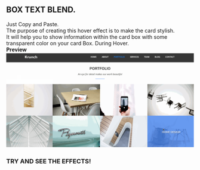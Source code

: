 ## BOX TEXT BLEND.

Just Copy and Paste.
<br>
The purpose of creating this hover effect is to make the card stylish.
<br>
It will help you to show information within the card box with some transparent color on your card Box.
During Hover. <br>
**Preview**
![Preview](https://github.com/Ninja-Vikash/Assets/blob/main/Text-Blend%20Assets/Portfolio%20Page.png)

### TRY AND SEE THE EFFECTS!
